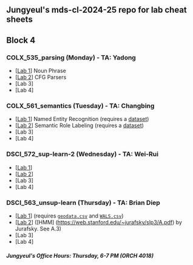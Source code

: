 ## Jungyeul's mds-cl-2024-25 repo for lab cheat sheets

## Block 4
### COLX_535_parsing (Monday) - TA: Yadong
* [[Lab 1](./block4/COLX_535_parsing_lab1.ipynb)] Noun Phrase
* [[Lab 2](./block4/COLX_535_parsing_lab2.ipynb)] CFG Parsers
* [Lab 3]
* [Lab 4]
  
### COLX_561_semantics (Tuesday) - TA: Changbing
* [[Lab 1](block4/COLX_561_semantics_lab1.ipynb)] Named Entity Recognition (requires a [dataset](block4/COLX_561_semantics_lab1.zip))
* [[Lab 2](block4/COLX_561_semantics_lab2.ipynb)] Semantic Role Labeling (requires a [dataset](block4/COLX_561_semantics_lab2.zip))
* [Lab 3]
* [Lab 4]
  
### DSCI_572_sup-learn-2 (Wednesday) - TA: Wei-Rui
* [[Lab 1](block4/DSCI_572_sup-learn-2_lab1.ipynb)]
* [[Lab 2](block4/DSCI_572_sup-learn-2_lab2.ipynb)]
* [Lab 3]
* [Lab 4]

### DSCI_563_unsup-learn (Thursday) - TA: Brian Diep
* [[Lab 1](block4/DSCI_563_unsup_lab1.ipynb)] (requires [`geodata.csv`](block4/geodata.csv) and [`WALS.csv`](block4/WALS.csv))
* [[Lab 2](block4/DSCI_563_unsup_lab2.ipynb)] ([HMM] (https://web.stanford.edu/~jurafsky/slp3/A.pdf) by Jurafsky. See A.3)
* [Lab 3]
* [Lab 4]

##### Jungyeul's Office Hours: Thursday, 6-7 PM (ORCH 4018)

